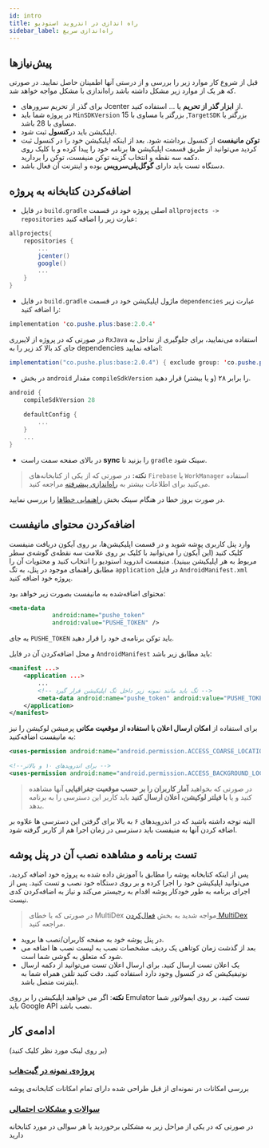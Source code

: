 ```yaml
---
id: intro
title: راه اندازی در اندروید استودیو
sidebar_label: راه‌اندازی سریع
---
```


## پیش‌نیازها

قبل از شروع کار موارد زیر را بررسی و از درستی آنها اطمینان حاصل نمایید. در صورتی که هر یک از موارد زیر مشکل داشته باشد راه‌اندازی با مشکل مواجه خواهد شد.

- برای گذر از تحریم سرور‌های Jcenter از **ابزار گذر از تحریم** یا ... استفاده کنید.
-  در پروژه شما باید `MinSDKVersion` بزرگتر یا مساوی با 15 ,`TargetSDK` بزرگتر یا مساوی با 28 باشد.
- اپلیکیشن باید در**کنسول** ثبت‌ شود.
- **توکن مانیفست** از کنسول برداشته شود. بعد از اینکه اپلیکیشن خود را در کنسول ثبت کردید می‌توانید از طریق قسمت اپلیکیشن ها برنامه خود را پیدا کرده و با کلیک روی دکمه سه نقطه و انتخاب گزینه توکن منیفست، توکن را بردارید.
- دستگاه تست باید دارای **گوگل‌پلی‌سرویس** بوده و اینترنت آن فعال‌ باشد.

## اضافه‌کردن کتابخانه به پروژه

* در فایل
`build.gradle`
اصلی پروژه خود در قسمت 
`allprojects -> repositories`
عبارت زیر را اضافه کنید:

```groovy
allprojects{
    repositories {
        ...
        jcenter()
        google()
        ...
    }
}
```
* در فایل 
`build.gradle`
ماژول اپلیکیشن خود در قسمت 
`dependencies`
عبارت زیر را اضافه کنید:

```java
implementation 'co.pushe.plus:base:2.0.4' 
```

در صورتی که در پروژه از لایبرری ‌`RxJava` استفاده‌ می‌نمایید، برای جلوگیری از تداخل به جای کد بالا کد زیر را به dependencies اضافه‌ نمایید:

```java
implementation("co.pushe.plus:base:2.0.4") { exclude group: 'co.pushe.plus', module: 'rxjava' }
```



* در بخش `android` مقدار `compileSdkVersion` را برابر ۲۸ (و یا بیشتر) قرار دهید.

```groovy
android {
    compileSdkVersion 28
 
    defaultConfig {
        ...
    }
    ...
}
```


* در بالای صفحه سمت راست **sync** را بزنید تا `gradle` سینک شود.

> **نکته:** در صورتی که از یکی از کتابخانه‌های `Firebase` یا `WorkManager` استفاده می‌کنید برای اطلاعات بیشتر به [راه‌اندازی پیشرفته](advanced-setup.md) مراجعه کنید.

در صورت بروز خطا در هنگام سینک بخش [راهنمایی خطا‌ها](troubleshoot) را بررسی نمایید.

## اضافه‌کردن محتوای مانیفست

 وارد پنل کاربری پوشه شوید و در قسمت اپلیکیشن‌ها، بر روی آیکون دریافت منیفست کلیک کنید (این آیکون را می‌توانید با کلیک بر روی علامت سه نقطه‌ی گوشه‌ی سطر مربوط به هر اپلیکیشن ببینید).
منیفست اندروید استودیو را انتخاب کنید و محتویات آن را مطابق راهنمای موجود در پنل، به تگ ‍‍`application` در فایل `AndroidManifest.xml` پروژه خود اضافه کنید.

محتوای اضافه‌شده به مانیفست بصورت زیر خواهد بود:

```xml
<meta-data
            android:name="pushe_token"
            android:value="PUSHE_TOKEN" />
```

به جای `PUSHE_TOKEN` باید توکن برنامه‌ی خود را قرار دهید.

و محل اضافه‌کردن آن در فایل `AndroidManifest` باید مطابق زیر باشد:

```xml
<manifest ...>
    <application ...>
        ...
        <!-- تگ باید مانند نمونه زیر داخل تگ اپلیکیشن قرار گیرد -->
        <meta-data android:name="pushe_token" android:value="PUSHE_TOKEN" />
    </application>
</manifest>
```

برای استفاده از **امکان ارسال اعلان با استفاده‌ از موقعیت مکانی** پرمیشن لوکیشن را نیز به مانیفست اضافه‌کنید:

```xml
<uses-permission android:name="android.permission.ACCESS_COARSE_LOCATION"/>

<!--برای اندرویدهای ۱۰ و بالاتر -->
<uses-permission android:name="android.permission.ACCESS_BACKGROUND_LOCATION"/>

```

> در صورتی که بخواهید **آمار کاربران را بر حسب موقعیت جغرافیایی** آنها مشاهده کنید و یا **با فیلتر لوکیشن، اعلان ارسال کنید** باید کاربر این دسترسی را به برنامه بدهد.

البته توجه داشته  باشید که در اندرویدهای ۶ به بالا برای گرفتن این دسترسی ها علاوه بر 
اضافه کردن آنها به منیفست باید دسترسی در زمان اجرا هم از کاربر گرفته شود.
  
## تست برنامه و مشاهده نصب آن در پنل پوشه

پس از اینکه کتابخانه پوشه را مطابق با آموزش داده شده به پروژه خود اضافه کردید، می‌توانید اپلیکیشن خود را اجرا کرده و بر روی دستگاه خود نصب و تست کنید.
 پس از اجرای برنامه به طور خودکار پوشه اقدام به رجیستر می‌کند و نیاز به اضافه‌کردن کدی نیست.

> در صورتی که با خطای MultiDex مواجه شدید به بخش [فعال‌کردن MultiDex](multidex) مراجعه کنید.

* در پنل پوشه خود به صفحه کاربران/نصب ها بروید.
* بعد از گذشت زمان کوتاهی یک ردیف مشخصات نصب به لیست نصب ها اضافه می شود که متعلق به گوشی شما است.
* یک اعلان تست ارسال کنید. برای ارسال اعلان تست می‌توانید از دکمه ارسال نوتیفیکیشن که در کنسول وجود دارد استفاده کنید. دقت کنید تلفن همراه شما به اینترنت متصل باشد.

**نکته**: اگر می خواهید اپلیکیشن را بر روی Emulator تست کنید، بر روی ایمولاتور شما باید Google API نصب باشد.


## ادامه‌ی کار
(بر روی لینک مورد نظر کلیک کنید)

### [پروژه‌ی نمونه در گیت‌هاب](https://github.com/pusheco/android-studio-sample)
بررسی امکانات در نمونه‌ای از قبل طراحی شده دارای تمام امکانات کتابخانه‌ی پوشه

### [سوالات و مشکلات احتمالی](/docs/android-studio/faq)
در صورتی که در یکی از مراحل زیر به مشکلی برخوردید یا هر سوالی در مورد کتابخانه‌ دارید